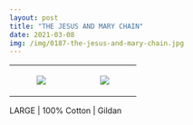 ```yaml
---
layout: post
title: "THE JESUS AND MARY CHAIN"
date: 2021-03-08
img: /img/0187-the-jesus-and-mary-chain.jpg
---
```




<table style="width:100%;"><tr><td style="vertical-align:top;">
      <figure class="tmblr-full" data-orig-height="2048" data-orig-width="1365" data-orig-src="https://concertshirts.netlify.app/shirts/0187/0187-01.jpg"><img src="https://64.media.tumblr.com/607ae4305d3d0ebb086037297b45cd3f/fb527a031f5c7f6d-c7/s540x810/c926ac99e245bc461a7e8595a32e3ec2350f09c5.jpg" data-orig-height="2048" data-orig-width="1365" data-orig-src="https://concertshirts.netlify.app/shirts/0187/0187-01.jpg"/></figure></td>
    <td style="vertical-align:top;">
      <figure class="tmblr-full" data-orig-height="2048" data-orig-width="1365" data-orig-src="https://concertshirts.netlify.app/shirts/0187/0187-02.jpg"><img src="https://64.media.tumblr.com/dfb9b496722b39db01189cc988d684b3/fb527a031f5c7f6d-6a/s540x810/deec25900574f6ea92b68103f6e29054114ccec4.jpg" data-orig-height="2048" data-orig-width="1365" data-orig-src="https://concertshirts.netlify.app/shirts/0187/0187-02.jpg"/></figure></td>
  </tr></table><p>
  LARGE | 100% Cotton | Gildan
</p>
